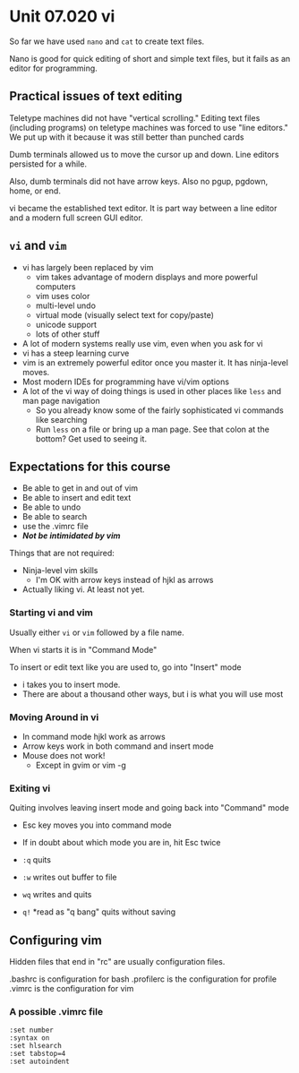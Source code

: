 # Unit 07.020 vi

So far we have used ```nano``` and ```cat``` to create text files.

Nano is good for quick editing of short and simple text files, but it fails as an editor for programming.

## Practical issues of text editing

Teletype machines did not have "vertical scrolling." Editing text files (including programs) on teletype machines was forced to use "line editors." We put up with it because it was still better than punched cards

Dumb terminals allowed us to move the cursor up and down.  Line editors persisted for a while.

Also, dumb terminals did not have arrow keys.  Also no pgup, pgdown, home, or end.

vi became the established text editor.  It is part way between a line editor and a modern full screen GUI editor.

## ```vi``` and ```vim```

* vi  has largely been replaced by vim
  * vim takes advantage of modern displays and more powerful computers
  * vim uses color
  * multi-level undo
  * virtual mode (visually select text for copy/paste)
  * unicode support
  * lots of other stuff
* A lot of modern systems really use vim, even when you ask for vi
* vi has a steep learning curve
* vim is an extremely powerful editor once you master it.  It has ninja-level moves.
* Most modern IDEs for programming have vi/vim options
* A lot of the vi way of doing things is used in other places like ```less``` and man page navigation
  * So you already know some of the fairly sophisticated vi commands like searching
  * Run ```less``` on a file or bring up a man page.  See that colon at the bottom?  Get used to seeing it.

## Expectations for this course

* Be able to get in and out of vim
* Be able to insert and edit text
* Be able to undo
* Be able to search
* use the .vimrc file
* ***Not be intimidated by vim***

Things that are not required:

* Ninja-level vim skills
  * I'm OK with arrow keys instead of hjkl as arrows
* Actually liking vi.  At least not yet.

### Starting vi and vim

Usually either ```vi``` or ```vim``` followed by a file name.

When vi starts it is in "Command Mode"

To insert or edit text like you are used to, go into "Insert" mode

  * i takes you to insert mode.
  * There are about a thousand other ways, but i is what you will use most

### Moving Around in vi

* In command mode hjkl work as arrows
* Arrow keys work in both command and insert mode
* Mouse does not work!
  * Except in gvim or vim -g

### Exiting vi

Quiting involves leaving insert mode and going back into "Command" mode

* Esc key moves you into command mode
* If in doubt about which mode you are in, hit Esc twice

* ```:q``` quits
* ```:w``` writes out buffer to file
* ```wq``` writes and quits
* ```q!``` *read as "q bang" quits without saving


## Configuring vim

Hidden files that end in "rc" are usually configuration files.

.bashrc is configuration for bash
.profilerc is the configuration for profile
.vimrc is the configuration for vim

### A possible .vimrc file

```text
:set number
:syntax on
:set hlsearch
:set tabstop=4
:set autoindent
```